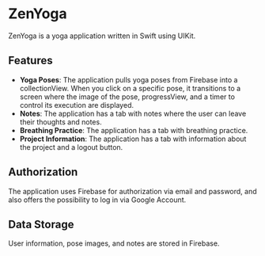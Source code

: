 # ZenYoga

ZenYoga is a yoga application written in Swift using UIKit.

## Features

- **Yoga Poses**: The application pulls yoga poses from Firebase into a collectionView. When you click on a specific pose, it transitions to a screen where the image of the pose, progressView, and a timer to control its execution are displayed.
- **Notes**: The application has a tab with notes where the user can leave their thoughts and notes.
- **Breathing Practice**: The application has a tab with breathing practice.
- **Project Information**: The application has a tab with information about the project and a logout button.

## Authorization

The application uses Firebase for authorization via email and password, and also offers the possibility to log in via Google Account.

## Data Storage

User information, pose images, and notes are stored in Firebase.

